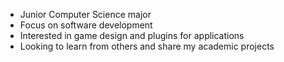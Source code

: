 - Junior Computer Science major 
- Focus on software development
- Interested in game design and plugins for applications
- Looking to learn from others and share my academic projects


